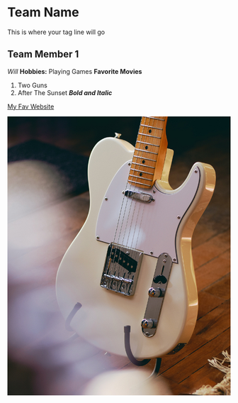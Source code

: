 # Team Name
This is where your tag line will go

## Team Member 1
*Will*
**Hobbies:** Playing Games
**Favorite Movies**
1. Two Guns
2. After The Sunset
***Bold and Italic***

[My Fav Website](https://www.youtube.com)

![Fender telecaster guitar](img/tele.jpg)